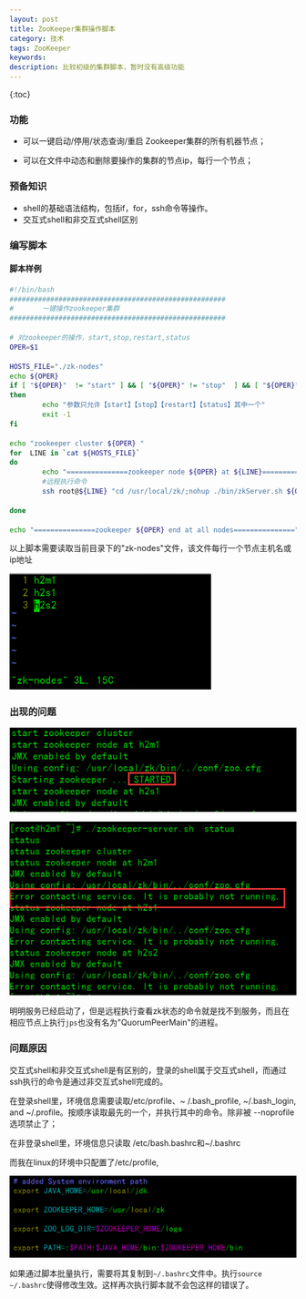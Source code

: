 ```yaml
---
layout: post
title: ZooKeeper集群操作脚本
category: 技术
tags: ZooKeeper
keywords: 
description: 比较初级的集群脚本，暂时没有高级功能
---
```

 
 
{:toc}

### 功能
-  可以一键启动/停用/状态查询/重启 Zookeeper集群的所有机器节点；

-  可以在文件中动态和删除要操作的集群的节点ip，每行一个节点；


### 预备知识

- shell的基础语法结构，包括if，for，ssh命令等操作。
- 交互式shell和非交互式shell区别

### 编写脚本

#### 脚本样例

```bash
#!/bin/bash
#####################################################
#       一键操作zookeeper集群
#####################################################

# 对zookeeper的操作，start,stop,restart,status
OPER=$1

HOSTS_FILE="./zk-nodes"
echo ${OPER}
if [ "${OPER}"  != "start" ] && [ "${OPER}" != "stop"  ] && [ "${OPER}" != "status"  ] && [ "${OPER}" != "restart"  ];
then
        echo "参数只允许【start】【stop】【restart】【status】其中一个"
        exit -1
fi

echo "zookeeper cluster ${OPER} "
for  LINE in `cat ${HOSTS_FILE}`
do
        echo "===============zookeeper node ${OPER} at ${LINE}==================="
		#远程执行命令
        ssh root@${LINE} "cd /usr/local/zk/;nohup ./bin/zkServer.sh ${OPER}"
            
done

echo "===============zookeeper ${OPER} end at all nodes==============="
```

以上脚本需要读取当前目录下的"zk-nodes"文件，该文件每行一个节点主机名或ip地址


![/etc/profile环境变量](//raw.githubusercontent.com/George5814/blog-pic/master/image/zk/zookeeper-script-4.png)

### 出现的问题

![/etc/profile环境变量](//raw.githubusercontent.com/George5814/blog-pic/master/image/zk/zookeeper-script-2.png)



![/etc/profile环境变量](//raw.githubusercontent.com/George5814/blog-pic/master/image/zk/zookeeper-script-3.png)

明明服务已经启动了，但是远程执行查看zk状态的命令就是找不到服务，而且在相应节点上执行`jps`也没有名为"QuorumPeerMain"的进程。

### 问题原因

交互式shell和非交互式shell是有区别的，登录的shell属于交互式shell，而通过ssh执行的命令是通过非交互式shell完成的。

在登录shell里，环境信息需要读取/etc/profile、~ /.bash_profile, ~/.bash_login, and ~/.profile。按顺序读取最先的一个，并执行其中的命令。除非被 --noprofile选项禁止了；

在非登录shell里，环境信息只读取 /etc/bash.bashrc和~/.bashrc

而我在linux的环境中只配置了/etc/profile,

![/etc/profile环境变量](//raw.githubusercontent.com/George5814/blog-pic/master/image/zk/zookeeper-script-1.png)

如果通过脚本批量执行，需要将其复制到`~/.bashrc`文件中。执行`source ~/.bashrc`使得修改生效。这样再次执行脚本就不会包这样的错误了。

